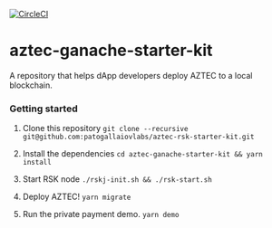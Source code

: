 [![CircleCI](https://circleci.com/gh/AztecProtocol/aztec-ganache-starter-kit.svg?style=svg)](https://circleci.com/gh/AztecProtocol/aztec-ganache-starter-kit)

# aztec-ganache-starter-kit

A repository that helps dApp developers deploy AZTEC to a local blockchain.

### Getting started

1. Clone this repository `git clone --recursive git@github.com:patogallaiovlabs/aztec-rsk-starter-kit.git`

2. Install the dependencies `cd aztec-ganache-starter-kit && yarn install`

3. Start RSK node `./rskj-init.sh && ./rsk-start.sh`

4. Deploy AZTEC! `yarn migrate`

6. Run the private payment demo. `yarn demo`
